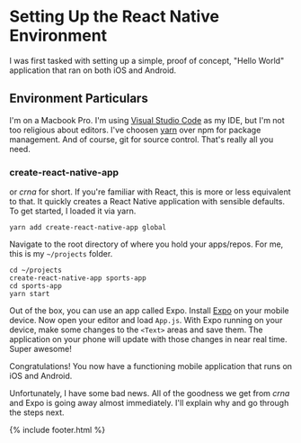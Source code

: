 # Setting Up the React Native Environment

I was first tasked with setting up a simple, proof of concept, "Hello World" application that ran on both iOS and Android.

## Environment Particulars

I'm on a Macbook Pro. I'm using <a href="https://code.visualstudio.com/" target="_blank">Visual Studio Code</a> as my IDE, but I'm not too religious about editors. I've choosen <a href="https://yarnpkg.com" target="_blank">yarn</a> over npm for package management. And of course, git for source control. That's really all you need.

### create-react-native-app

or _crna_ for short. If you're familiar with React, this is more or less equivalent to that. It quickly creates a React Native application with sensible defaults. To get started, I loaded it via yarn.

```
yarn add create-react-native-app global
```

Navigate to the root directory of where you hold your apps/repos. For me, this is my `~/projects` folder.

```
cd ~/projects
create-react-native-app sports-app
cd sports-app
yarn start
```

Out of the box, you can use an app called Expo. Install <a href="https://expo.io/" target="_blank">Expo</a> on your mobile device. Now open your editor and load `App.js`. With Expo running on your device, make some changes to the `<Text>` areas and save them. The application on your phone will update with those changes in near real time. Super awesome!

Congratulations! You now have a functioning mobile application that runs on iOS and Android.

Unfortunately, I have some bad news. All of the goodness we get from _crna_ and Expo is going away almost immediately. I'll explain why and go through the steps next.

{% include footer.html %}
